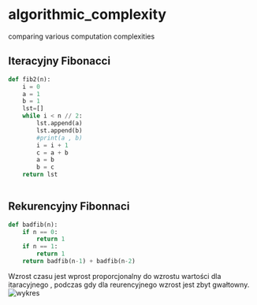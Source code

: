# algorithmic_complexity
comparing various computation complexities


## Iteracyjny Fibonacci 
```py
def fib2(n):
    i = 0
    a = 1
    b = 1
    lst=[]
    while i < n // 2:
        lst.append(a)
        lst.append(b)
        #print(a , b)
        i = i + 1
        c = a + b
        a = b
        b = c
    return lst
    
```

## Rekurencyjny Fibonnaci
```py
def badfib(n):
    if n == 0:
        return 1
    if n == 1:
        return 1
    return badfib(n-1) + badfib(n-2) 
```
Wzrost czasu jest wprost proporcjonalny do wzrostu wartości dla itaracyjnego , podczas gdy dla reurencyjnego wzrost jest zbyt gwałtowny.
![wykres](https://user-images.githubusercontent.com/117570347/200169224-906ee24f-f13c-4007-905b-6b966b7af65a.png)

